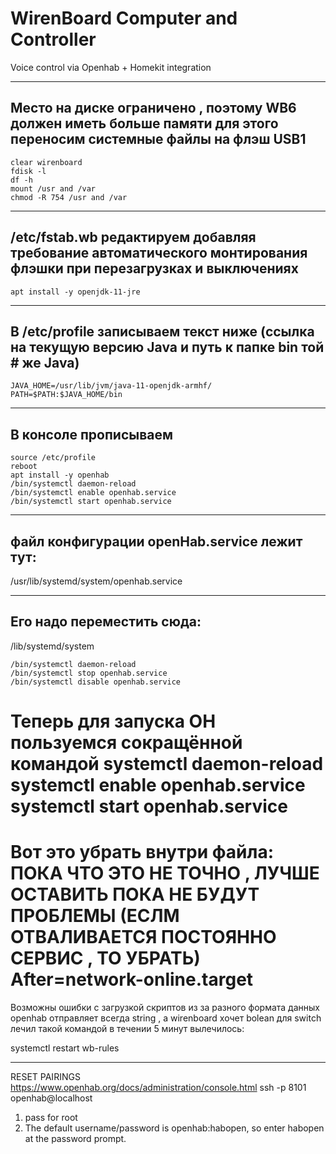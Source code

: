 # WirenBoard Computer and Controller
Voice control via Openhab + Homekit integration

-----

Место на диске ограничено , поэтому WB6 должен иметь больше памяти для этого переносим системные файлы на флэш USB1
-----
    clear wirenboard  
    fdisk -l  
    df -h  
    mount /usr and /var  
    chmod -R 754 /usr and /var  
-----

/etc/fstab.wb редактируем добавляя требование автоматического монтирования флэшки при перезагрузках и выключениях  
-----
    apt install -y openjdk-11-jre  
-----

В /etc/profile записываем текст ниже (ссылка на текущую версию Java и путь к папке bin той # же Java)  
-----

    JAVA_HOME=/usr/lib/jvm/java-11-openjdk-armhf/  
    PATH=$PATH:$JAVA_HOME/bin  
-----

В консоле прописываем  
-----
    source /etc/profile  
    reboot  
    apt install -y openhab
    /bin/systemctl daemon-reload  
    /bin/systemctl enable openhab.service  
    /bin/systemctl start openhab.service  
-----

файл конфигурации openHab.service лежит тут:  
-----
/usr/lib/systemd/system/openhab.service

-----
Его надо переместить сюда:  
-----
/lib/systemd/system

    /bin/systemctl daemon-reload
    /bin/systemctl stop openhab.service
    /bin/systemctl disable openhab.service

Теперь для запуска OH пользуемся сокращённой командой
systemctl daemon-reload
systemctl enable openhab.service
systemctl start openhab.service
===========================
Вот это убрать внутри файла: ПОКА ЧТО ЭТО НЕ ТОЧНО , ЛУЧШЕ ОСТАВИТЬ ПОКА НЕ БУДУТ ПРОБЛЕМЫ (ЕСЛМ ОТВАЛИВАЕТСЯ ПОСТОЯННО СЕРВИС , ТО УБРАТЬ)
After=network-online.target
===========================

Возможны ошибки с загрузкой скриптов из за разного формата данных openhab отправляет всегда string , а wirenboard хочет bolean для switch 
лечил такой командой в течении 5 минут вылечилось:

systemctl restart wb-rules



-------
RESET PAIRINGS
https://www.openhab.org/docs/administration/console.html
ssh -p 8101 openhab@localhost
1) pass for root
2) The default username/password is openhab:habopen, so enter habopen at the password prompt.
